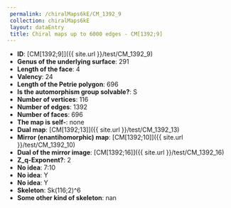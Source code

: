 ```yaml
--- 
 permalink: /chiralMaps6kE/CM_1392_9 
 collection: chiralMaps6kE
 layout: dataEntry
 title: Chiral maps up to 6000 edges - CM[1392;9]
---
```


- **ID**: [CM[1392;9]]({{ site.url }}/test/CM_1392_9)
- **Genus of the underlying surface**: 291
- **Length of the face**: 4
- **Valency**: 24
- **Length of the Petrie polygon**: 696
- **Is the automorphism group solvable?**: S
- **Number of vertices**: 116
- **Number of edges**: 1392
- **Number of faces**: 696
- **The map is self-**: none
- **Dual map**: [CM[1392;13]]({{ site.url }}/test/CM_1392_13)
- **Mirror (enantihomorphic) map**: [CM[1392;10]]({{ site.url }}/test/CM_1392_10)
- **Dual of the mirror image**: [CM[1392;16]]({{ site.url }}/test/CM_1392_16)
- **Z_q-Exponent?**: 2
- **No idea**:  7:10
- **No idea**: Y
- **No idea**: Y
- **Skeleton**: Sk(116;2)^6
- **Some other kind of skeleton**: nan
